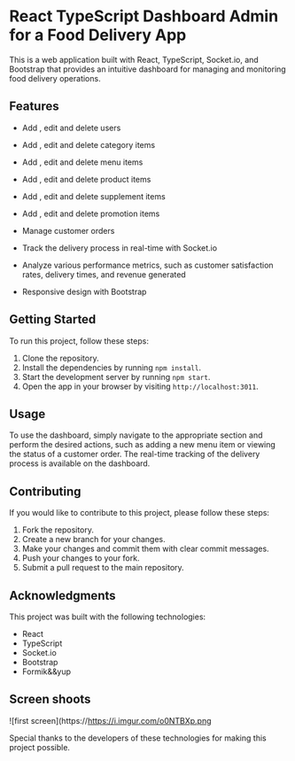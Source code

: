 # React TypeScript Dashboard Admin for a Food Delivery App

This is a web application built with React, TypeScript, Socket.io, and Bootstrap that provides an intuitive dashboard for managing and monitoring food delivery operations.

## Features

- Add , edit and delete users
- Add , edit and delete category items
- Add , edit and delete menu items
- Add , edit and delete product items
- Add , edit and delete supplement items
- Add , edit and delete promotion items

- Manage customer orders
- Track the delivery process in real-time with Socket.io
- Analyze various performance metrics, such as customer satisfaction rates, delivery times, and revenue generated
- Responsive design with Bootstrap

## Getting Started

To run this project, follow these steps:

1. Clone the repository.
2. Install the dependencies by running `npm install`.
3. Start the development server by running `npm start`.
4. Open the app in your browser by visiting `http://localhost:3011`.

## Usage

To use the dashboard, simply navigate to the appropriate section and perform the desired actions, such as adding a new menu item or viewing the status of a customer order. The real-time tracking of the delivery process is available on the dashboard.

## Contributing

If you would like to contribute to this project, please follow these steps:

1. Fork the repository.
2. Create a new branch for your changes.
3. Make your changes and commit them with clear commit messages.
4. Push your changes to your fork.
5. Submit a pull request to the main repository.

## Acknowledgments

This project was built with the following technologies:

- React
- TypeScript
- Socket.io
- Bootstrap
- Formik&&yup

## Screen shoots 
![first screen](https://https://i.imgur.com/o0NTBXp.png


Special thanks to the developers of these technologies for making this project possible.
